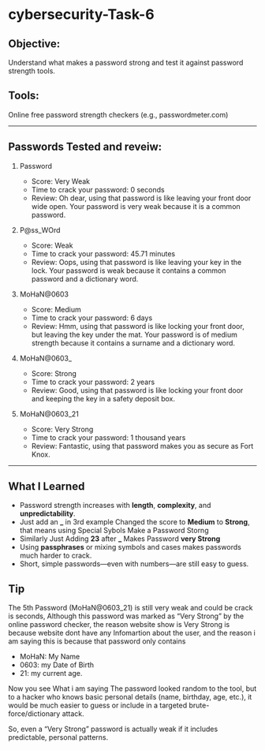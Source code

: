 # cybersecurity-Task-6

## Objective:
Understand what makes a password strong and test it against password strength tools.


## Tools:
Online free password strength checkers (e.g., passwordmeter.com)

---

## Passwords Tested and reveiw:
1. Password
   - Score: Very Weak
   - Time to crack your password: 0 seconds
   - Review: Oh dear, using that password is like leaving your front door wide open. Your password is very weak because it is a common password.
  
2. P@ss_WOrd
   - Score: Weak
   - Time to crack your password: 45.71 minutes
   - Review: Oops, using that password is like leaving your key in the lock. Your password is weak because it contains a common password and a dictionary word.

3. MoHaN@0603
   - Score: Medium
   - Time to crack your password: 6 days
   - Review: Hmm, using that password is like locking your front door, but leaving the key under the mat. Your password is of medium strength because it contains a surname and a dictionary word.

4. MoHaN@0603_
   - Score: Strong
   - Time to crack your password: 2 years
   - Review: Good, using that password is like locking your front door and keeping the key in a safety deposit box.
  
5. MoHaN@0603_21
   - Score: Very Strong
   - Time to crack your password: 1 thousand years
   - Review: Fantastic, using that password makes you as secure as Fort Knox.

---

 ## What I Learned

- Password strength increases with **length**, **complexity**, and **unpredictability**.
- Just add an **_** in 3rd example Changed the score to **Medium** to **Strong**, that means using Special Sybols Make a Password Storng
- Similarly Just Adding **23** after **_** Makes Password **very Strong** 
- Using **passphrases** or mixing symbols and cases makes passwords much harder to crack.
- Short, simple passwords—even with numbers—are still easy to guess.

## Tip 
The  5th Password (MoHaN@0603_21) is still very weak and could be crack is seconds, Although this password was marked as “Very Strong” by the online password checker, the reason website show is Very Strong is because website dont have any Infomartion about the user, and the reason i am saying this is because that password only contains 
- MoHaN: My Name
- 0603:  my Date of Birth
- 21: my current age.

Now you see What i am saying The password looked random to the tool, but to a hacker who knows basic personal details (name, birthday, age, etc.), it would be much easier to guess or include in a targeted brute-force/dictionary attack.

So, even a “Very Strong” password is actually weak if it includes predictable, personal patterns.
